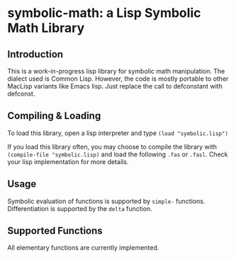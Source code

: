 symbolic-math: a Lisp Symbolic Math Library
===========================================

Introduction
------------
This is a work-in-progress lisp library for symbolic math manipulation. The dialect used is Common Lisp. However, the code is mostly portable to other MacLisp variants like Emacs lisp. Just replace the call to defconstant with defconst.

Compiling & Loading
-------------------
To load this library, open a lisp interpreter and type `(load "symbolic.lisp")`

If you load this library often, you may choose to compile the library with `(compile-file "symbolic.lisp)` and load the following `.fas` or `.fasl`. Check your lisp implementation for more details.

Usage
-----
Symbolic evaluation of functions is supported by `simple-` functions.
Differentiation is supported by the `delta` function.

Supported Functions
-------------------
All elementary functions are currently implemented.